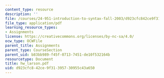 ```yaml
---
content_type: resource
description: ''
file: /courses/24-951-introduction-to-syntax-fall-2003/d923cfc842ce9f31395730955c43a650_hw_larson.pdf
file_type: application/pdf
learning_resource_types:
- Assignments
license: https://creativecommons.org/licenses/by-nc-sa/4.0/
ocw_type: OCWFile
parent_title: Assignments
parent_type: CourseSection
parent_uid: b83bb989-f45f-0713-7451-de10f532164b
resourcetype: Document
title: hw_larson.pdf
uid: d923cfc8-42ce-9f31-3957-30955c43a650
---
```

